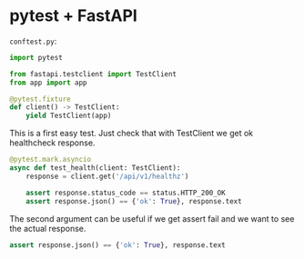 # pytest + FastAPI

`conftest.py`:
```python
import pytest 

from fastapi.testclient import TestClient
from app import app

@pytest.fixture
def client() -> TestClient:
    yield TestClient(app)
```

This is a first easy test. Just check that with TestClient we get ok healthcheck response.

```python
@pytest.mark.asyncio
async def test_health(client: TestClient):
    response = client.get('/api/v1/healthz')

    assert response.status_code == status.HTTP_200_OK
    assert response.json() == {'ok': True}, response.text
```

The second argument can be useful if we get assert fail and we want to see the actual response.

```python
assert response.json() == {'ok': True}, response.text
```


